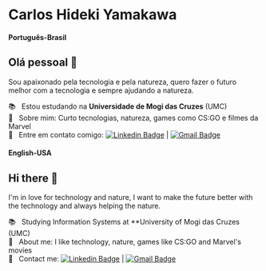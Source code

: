 # Carlos Hideki Yamakawa

#### Português-Brasil
## Olá pessoal 👋
Sou apaixonado pela tecnologia e pela natureza, quero fazer o futuro melhor com a tecnologia e sempre ajudando a natureza.<br/>

 📚  &nbsp; Estou estudando na **Universidade de Mogi das Cruzes** (UMC)
 <br/> 💬  &nbsp; Sobre mim: Curto tecnologias, natureza, games como CS:GO e filmes da Marvel
 <br/> :email: &nbsp; Entre em contato comigo: [![Linkedin Badge](https://img.shields.io/badge/-HidekiYamakawa-blue?style=flat-square&logo=Linkedin&logoColor=white&link=www.linkedin.com/in/hideki-yamakawa)](https://www.linkedin.com/in/hideki-yamakawa) 
| 
[![Gmail Badge](https://img.shields.io/badge/-yamakawa.hideki@gmail.com-c14438?style=flat-square&logo=Gmail&logoColor=white&link=mailto:yamakawa.hideki@gmail.com)](mailto:yamakawa.hideki@gmail.com)


#### English-USA
## Hi there 👋
I'm in love for technology and nature, I want to make the future better with the technology and always helping the nature.<br/>

 📚  &nbsp; Studying Information Systems at **University of Mogi das Cruzes (UMC)
 <br/> 💬  &nbsp; About me: I like technology, nature, games like CS:GO and Marvel's movies
 <br/> :email: &nbsp; Contact me: [![Linkedin Badge](https://img.shields.io/badge/-HidekiYamakawa-blue?style=flat-square&logo=Linkedin&logoColor=white&link=www.linkedin.com/in/hideki-yamakawa)](https://www.linkedin.com/in/hideki-yamakawa) 
| 
[![Gmail Badge](https://img.shields.io/badge/-yamakawa.hideki@gmail.com-c14438?style=flat-square&logo=Gmail&logoColor=white&link=mailto:yamakawa.hideki@gmail.com)](mailto:yamakawa.hideki@gmail.com)
